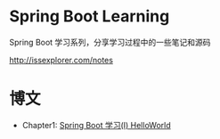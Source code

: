 # Spring Boot Learning

Spring Boot 学习系列，分享学习过程中的一些笔记和源码

http://issexplorer.com/notes

# 博文

- Chapter1: [Spring Boot 学习(I) HelloWorld](http://issexplorer.com/notes/2017/12/04/spring-boot-chapter-1/)


